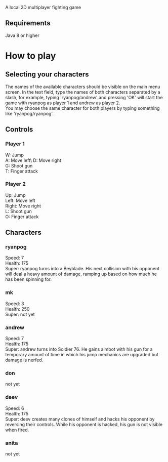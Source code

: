 A local 2D multiplayer fighting game

## Requirements

Java 8 or higher

# How to play

## Selecting your characters

The names of the available characters should be visible on the main menu screen. In the text field, type the names of both characters separated by a slash, for example, typing 'ryanpog/andrew' and pressing 'OK' will start the game with ryanpog as player 1 and andrew as player 2.\
You may choose the same character for both players by typing something like 'ryanpog/ryanpog'.

## Controls

### Player 1
W: Jump\
A: Move left\\
D: Move right\
G: Shoot gun\
T: Finger attack

### Player 2
Up: Jump\
Left: Move left\
Right: Move right\
L: Shoot gun\
O: Finger attack

## Characters

### ryanpog
Speed: 7\
Health: 175\
Super: ryanpog turns into a Beyblade. His next collision with his opponent will deal a heavy amount of damage, ramping up based on how much he has been spinning for.

### mk
Speed: 3\
Health: 250\
Super: not yet

### andrew
Speed: 7\
Health: 175\
Super: andrew turns into Soldier 76. He gains aimbot with his gun for a temporary amount of time in which his jump mechanics are upgraded but damage is nerfed.

### don
not yet

### deev
Speed: 6\
Health: 175\
Super: deev creates many clones of himself and hacks his opponent by reversing their controls. While his opponent is hacked, his gun is not visible when fired.

### anita
not yet
